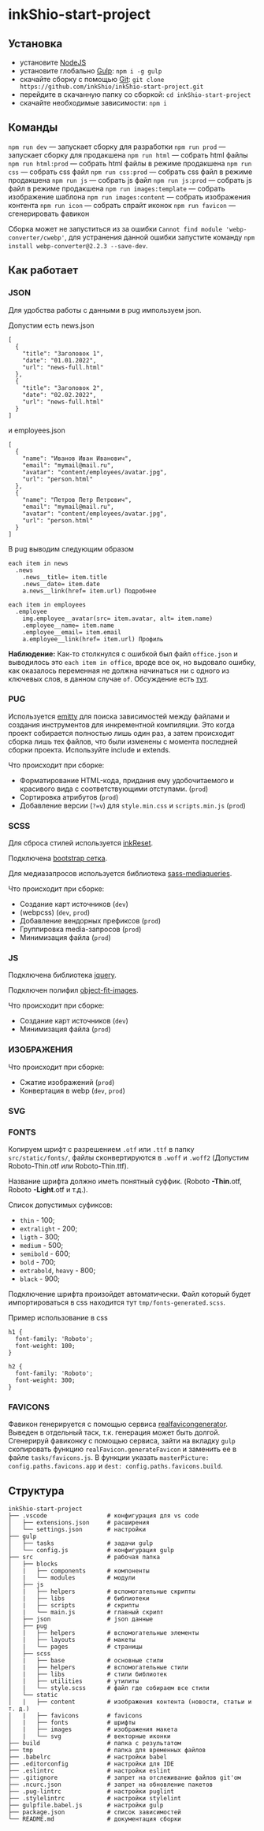 # inkShio-start-project
## Установка
* установите [NodeJS](https://nodejs.org/en/)
* установите глобально [Gulp](https://gulpjs.com/): `npm i -g gulp`
* скачайте сборку с помощью [Git](https://git-scm.com/downloads): `git clone https://github.com/inkShio/inkShio-start-project.git`
* перейдите в скачанную папку со сборкой: `cd inkShio-start-project`
* скачайте необходимые зависимости: `npm i`
## Команды
`npm run dev` — запускает сборку для разработки
`npm run prod` — запускает сборку для продакшена
`npm run html` — собрать html файлы
`npm run html:prod` — собрать html файлы в режиме продакшена
`npm run css` — собрать css файл
`npm run css:prod` — собрать css файл в режиме продакшена
`npm run js` — собрать js файл
`npm run js:prod` — собрать js файл в режиме продакшена
`npm run images:template` — собрать изображение шаблона
`npm run images:content` — собрать изображения контента
`npm run icon` — собрать спрайт иконок
`npm run favicon` — сгенерировать фавикон

Сборка может не запуститься из за ошибки `Cannot find module 'webp-converter/cwebp'`, для устранения данной ошибки запустите команду `npm install webp-converter@2.2.3 --save-dev`.

## Как работает
### JSON
Для удобства работы с данными в pug импользуем json.

Допустим есть news.json
```
[
  {
    "title": "Заголовок 1",
    "date": "01.01.2022",
    "url": "news-full.html"
  },
  {
    "title": "Заголовок 2",
    "date": "02.02.2022",
    "url": "news-full.html"
  }
]
```
и employees.json
```
[
  {
    "name": "Иванов Иван Иванович",
    "email": "mymail@mail.ru",
    "avatar": "content/employees/avatar.jpg",
    "url": "person.html"
  },
  {
    "name": "Петров Петр Петрович",
    "email": "mymail@mail.ru",
    "avatar": "content/employees/avatar.jpg",
    "url": "person.html"
  }
]
```
В pug выводим следующим образом
```
each item in news
  .news
    .news__title= item.title
    .news__date= item.date
    a.news__link(href= item.url) Подробнее

each item in employees
  .employee
    img.employee__avatar(src= item.avatar, alt= item.name)
    .employee__name= item.name
    .employee__email= item.email
    a.employee__link(href= item.url) Профиль
```
**Наблюдение:** Как-то столкнулся с ошибкой был файл `office.json` и выводилось это `each item in office`, вроде все ок, но выдовало ошибку, как оказалось переменная не должна начинаться ни с одного из ключевых слов, в данном случае `of`. Обсуждение есть [тут](https://github.com/pugjs/pug/issues/3263).

### PUG
Используется [emitty](https://github.com/mrmlnc/emitty) для поиска зависимостей между файлами и создания инструментов для инкрементной компиляции. Это когда проект собирается полностью лишь один раз, а затем происходит сборка лишь тех файлов, что были изменены с момента последней сборки проекта. Используйте include и extends.

Что происходит при сборке:
- Форматирование HTML-кода, придания ему удобочитаемого и красивого вида с соответствующими отступами. (`prod`)
- Сортировка атрибутов (`prod`)
- Добавление версии (`?=v`) для `style.min.css` и `scripts.min.js` (`prod`)

### SCSS
Для сброса стилей используется [inkReset](https://github.com/inkShio/inkReset.scss).

Подключена [bootstrap сетка](https://getbootstrap.com/docs/5.3/layout/grid/).

Для медиазапросов используется библиотека [sass-mediaqueries](https://github.com/rafalbromirski/sass-mediaqueries).

Что происходит при сборке:
- Создание карт источников (`dev`)
- (webpcss) (`dev`, `prod`)
- Добавление вендорных префиксов (`prod`)
- Группировка media-запросов (`prod`)
- Минимизация файла (`prod`)

### JS
Подключена библиотека [jquery](https://github.com/jquery/jquery).

Подключен полифил [object-fit-images](https://github.com/fregante/object-fit-images).

Что происходит при сборке:
- Создание карт источников (`dev`)
- Минимизация файла (`prod`)

### ИЗОБРАЖЕНИЯ
Что происходит при сборке:
- Сжатие изображений (`prod`)
- Конвертация в webp (`dev`, `prod`)

### SVG


### FONTS
Копируем шрифт с разрешением `.otf` или `.ttf` в папку `src/static/fonts/`, файлы сконвертируются в `.woff` и `.woff2` (Допустим Roboto-Thin.otf или Roboto-Thin.ttf).

Название шрифта должно иметь понятный суффик. (Roboto **-Thin**.otf, Roboto **-Light**.otf и т.д.).

Список допустимых суфиксов:
* `thin` - 100;
* `extralight` - 200;
* `ligth` - 300;
* `medium` - 500;
* `semibold` - 600;
* `bold` - 700;
* `extrabold`, `heavy` - 800;
* `black` - 900;

Подключение шрифта произойдет автоматически. Файл который будет импортироваться в css находится тут `tmp/fonts-generated.scss`.

Пример использование в css
```
h1 { 
  font-family: 'Roboto';
  font-weight: 100;
}

h2 {
  font-family: 'Roboto';
  font-weight: 300;
}
```

### FAVICONS
Фавикон генерируется с помощью сервиса [realfavicongenerator](https://realfavicongenerator.net/). Выведен в отдельный таск, т.к. генерация может быть долгой. Сгенерируй фавиконку с помощью сервиса, зайти на вкладку `gulp` скопировать функцию `realFavicon.generateFavicon` и заменить ее в файле `tasks/favicons.js`. В функции указать `masterPicture: config.paths.favicons.app` и `dest: config.paths.favicons.build`.

## Структура
```
inkShio-start-project
├── .vscode                 # конфигурация для vs code
│   ├── extensions.json     # расширения
│   └── settings.json       # настройки
├── gulp
│   ├── tasks               # задачи gulp
│   └── config.js           # конфигурация gulp
├── src                     # рабочая папка
│   ├── blocks
│   |   ├── components      # компоненты
│   |   └── modules         # модули
│   ├── js
│   |   ├── helpers         # вспомогательные скрипты
│   |   ├── libs            # библиотеки
│   |   ├── scripts         # скрипты
│   |   └── main.js         # главный скрипт
│   ├── json                # json данные
│   ├── pug 
│   |   ├── helpers         # вспомогательные элементы
│   |   ├── layouts         # макеты
│   |   └── pages           # страницы
│   ├── scss
│   |   ├── base            # основные стили
│   |   ├── helpers         # вспомогательные стили
│   |   ├── libs            # стили библиотек
│   |   ├── utilities       # утилиты
│   |   └── style.scss      # файл где собираем все стили
│   └── static
│   |   ├── content         # изображения контента (новости, статьи и т. д.)
│   |   ├── favicons        # favicons
│   |   ├── fonts           # шрифты
│   |   ├── images          # изображения макета
│   |   └── svg             # векторные иконки
├── build                   # папка с результатом
├── tmp                     # папка для временных файлов
├── .babelrc                # настройки babel
├── .editorconfig           # настройки для IDE
├── .eslintrc               # настройки eslint
├── .gitignore              # запрет на отслеживание файлов git'ом
├── .ncurc.json             # запрет на обновление пакетов
├── .pug-lintrc             # настройки puglint
├── .stylelintrc            # настройки stylelint
├── gulpfile.babel.js       # настройки gulp
├── package.json            # список зависимостей
└── README.md               # документация сборки
```
